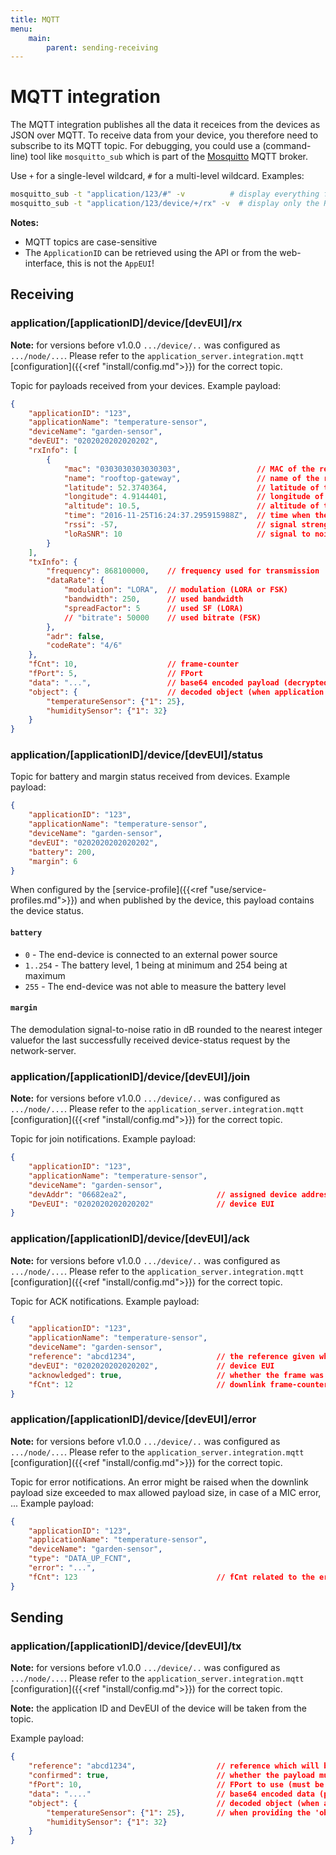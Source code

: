 ```yaml
---
title: MQTT
menu:
    main:
        parent: sending-receiving
---
```


# MQTT integration

The MQTT integration publishes all the data it receices from the devices
as JSON over MQTT. To receive data from your device, you therefore 
need to subscribe to its MQTT topic. For debugging, you could use a 
(command-line) tool like `mosquitto_sub` which is part of the 
[Mosquitto](http://mosquitto.org/) MQTT broker.

Use `+` for a single-level wildcard, `#` for a multi-level wildcard.
Examples:

```bash
mosquitto_sub -t "application/123/#" -v          # display everything for the given application ID
mosquitto_sub -t "application/123/device/+/rx" -v  # display only the RX payloads for the given application ID
```

**Notes:**

* MQTT topics are case-sensitive
* The `ApplicationID` can be retrieved using the API or from the web-interface,
  this is not the `AppEUI`!

## Receiving

### application/[applicationID]/device/[devEUI]/rx

**Note:** for versions before v1.0.0 `.../device/..` was configured as
`.../node/...`. Please refer to the `application_server.integration.mqtt`
[configuration]({{<ref "install/config.md">}}) for the correct topic.

Topic for payloads received from your devices. Example payload:

```json
{
    "applicationID": "123",
    "applicationName": "temperature-sensor",
    "deviceName": "garden-sensor",
    "devEUI": "0202020202020202",
    "rxInfo": [
        {
            "mac": "0303030303030303",                 // MAC of the receiving gateway
            "name": "rooftop-gateway",                 // name of the receiving gateway
            "latitude": 52.3740364,                    // latitude of the receiving gateway
            "longitude": 4.9144401,                    // longitude of the receiving gateway
            "altitude": 10.5,                          // altitude of the receiving gateway
            "time": "2016-11-25T16:24:37.295915988Z",  // time when the package was received (GPS time of gateway, only set when available)
            "rssi": -57,                               // signal strength (dBm)
            "loRaSNR": 10                              // signal to noise ratio
        }
    ],
    "txInfo": {
        "frequency": 868100000,    // frequency used for transmission
        "dataRate": {
            "modulation": "LORA",  // modulation (LORA or FSK)
            "bandwidth": 250,      // used bandwidth
            "spreadFactor": 5      // used SF (LORA)
            // "bitrate": 50000    // used bitrate (FSK)
        },
        "adr": false,
        "codeRate": "4/6"
    },
    "fCnt": 10,                    // frame-counter
    "fPort": 5,                    // FPort
    "data": "...",                 // base64 encoded payload (decrypted)
    "object": {                    // decoded object (when application coded has been configured)
        "temperatureSensor": {"1": 25},
        "humiditySensor": {"1": 32}
    }
}
```

### application/[applicationID]/device/[devEUI]/status

Topic for battery and margin status received from devices. Example payload:

```json
{
    "applicationID": "123",
    "applicationName": "temperature-sensor",
    "deviceName": "garden-sensor",
    "devEUI": "0202020202020202",
    "battery": 200,
    "margin": 6
}
```

When configured by the [service-profile]({{<ref "use/service-profiles.md">}})
and when published by the device, this payload contains the device status.

#### `battery`

* `0` - The end-device is connected to an external power source
* `1..254` - The battery level, 1 being at minimum and 254 being at maximum
* `255` - The end-device was not able to measure the battery level

#### `margin`

The demodulation signal-to-noise ratio in dB rounded
to the nearest integer valuefor the last successfully received device-status
request by the network-server.

### application/[applicationID]/device/[devEUI]/join

**Note:** for versions before v1.0.0 `.../device/..` was configured as
`.../node/...`. Please refer to the `application_server.integration.mqtt`
[configuration]({{<ref "install/config.md">}}) for the correct topic.

Topic for join notifications. Example payload:

```json
{
    "applicationID": "123",
    "applicationName": "temperature-sensor",
    "deviceName": "garden-sensor",
    "devAddr": "06682ea2",                    // assigned device address
    "DevEUI": "0202020202020202"              // device EUI
}
```

### application/[applicationID]/device/[devEUI]/ack

**Note:** for versions before v1.0.0 `.../device/..` was configured as
`.../node/...`. Please refer to the `application_server.integration.mqtt`
[configuration]({{<ref "install/config.md">}}) for the correct topic.

Topic for ACK notifications. Example payload:

```json
{
    "applicationID": "123",
    "applicationName": "temperature-sensor",
    "deviceName": "garden-sensor",
    "reference": "abcd1234",                  // the reference given when sending the downlink payload
    "devEUI": "0202020202020202",             // device EUI
    "acknowledged": true,                     // whether the frame was acknowledged or not (e.g. timeout)
    "fCnt": 12                                // downlink frame-counter
}
```

### application/[applicationID]/device/[devEUI]/error

**Note:** for versions before v1.0.0 `.../device/..` was configured as
`.../node/...`. Please refer to the `application_server.integration.mqtt`
[configuration]({{<ref "install/config.md">}}) for the correct topic.

Topic for error notifications. An error might be raised when the downlink
payload size exceeded to max allowed payload size, in case of a MIC error,
... Example payload:

```json
{
    "applicationID": "123",
    "applicationName": "temperature-sensor",
    "deviceName": "garden-sensor",
    "type": "DATA_UP_FCNT",
    "error": "...",
    "fCnt": 123                               // fCnt related to the error (if applicable)
}
```

## Sending

### application/[applicationID]/device/[devEUI]/tx

**Note:** for versions before v1.0.0 `.../device/..` was configured as
`.../node/...`. Please refer to the `application_server.integration.mqtt`
[configuration]({{<ref "install/config.md">}}) for the correct topic.

**Note:** the application ID and DevEUI of the device will be taken from the topic.

Example payload:

```json
{
    "reference": "abcd1234",                  // reference which will be used on ack or error (this can be a random string)
    "confirmed": true,                        // whether the payload must be sent as confirmed data down or not
    "fPort": 10,                              // FPort to use (must be > 0)
    "data": "...."                            // base64 encoded data (plaintext, will be encrypted by LoRa Server)
    "object": {                               // decoded object (when application coded has been configured)
        "temperatureSensor": {"1": 25},       // when providing the 'object', you can omit 'data'
        "humiditySensor": {"1": 32}
    }
}

```